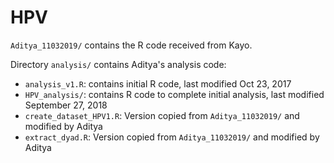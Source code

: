 # HPV

`Aditya_11032019/` contains the R code received from Kayo. 

Directory `analysis/` contains Aditya's analysis code:     
  * `analysis_v1.R`:           contains initial R code, last modified Oct 23, 2017    
  * `HPV_analysis/`:           contains R code to complete initial analysis, last modified September 27, 2018        
  * `create_dataset_HPV1.R`:   Version copied from `Aditya_11032019/` and modified by Aditya    
  * `extract_dyad.R`:          Version copied from `Aditya_11032019/` and modified by Aditya     
